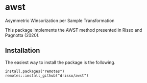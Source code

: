 # awst
Asymmetric Winsorization per Sample Transformation

This package implements the AWST method presented in Risso and Pagnotta (2020).

## Installation

The easiest way to install the package is the following.

```{r}
install.packages("remotes")
remotes::install_github("drisso/awst")
```

